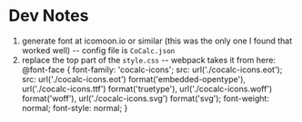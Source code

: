 # Dev Notes

1. generate font at icomoon.io or similar (this was the only one I found that worked well) -- config file is `CoCalc.json`
2. replace the top part of the `style.css` -- webpack takes it from here:
       @font-face {
         font-family: 'cocalc-icons';
         src:  url('./cocalc-icons.eot');
         src:  url('./cocalc-icons.eot') format('embedded-opentype'),
           url('./cocalc-icons.ttf') format('truetype'),
           url('./cocalc-icons.woff') format('woff'),
           url('./cocalc-icons.svg') format('svg');
         font-weight: normal;
         font-style: normal;
       }